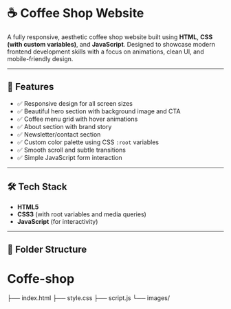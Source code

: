 # ☕  Coffee Shop Website

A fully responsive, aesthetic coffee shop website built using **HTML**, **CSS (with custom variables)**, and **JavaScript**. Designed to showcase modern frontend development skills with a focus on animations, clean UI, and mobile-friendly design.

---

## 🌟 Features

- ✅ Responsive design for all screen sizes
- ✅ Beautiful hero section with background image and CTA
- ✅ Coffee menu grid with hover animations
- ✅ About section with brand story
- ✅ Newsletter/contact section
- ✅ Custom color palette using CSS `:root` variables
- ✅ Smooth scroll and subtle transitions
- ✅ Simple JavaScript form interaction

---

## 🛠 Tech Stack

- **HTML5**
- **CSS3** (with root variables and media queries)
- **JavaScript** (for interactivity)


---





## 📁 Folder Structure

# Coffe-shop

├── index.html
├── style.css
├── script.js
└── images/

